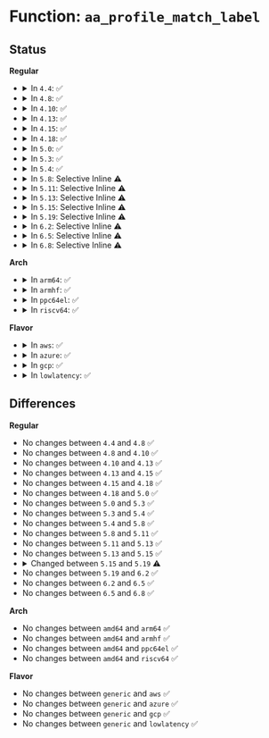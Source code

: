 # Function: <code>aa_profile_match_label</code>

## Status
<b>Regular</b>
<ul>
<li>
<details>
<summary>In <code>4.4</code>: ✅</summary>

```c
void aa_profile_match_label(struct aa_profile *profile, struct aa_label *label, int type, u32 request, struct aa_perms *perms);
```

**Collision:** Unique Global

**Inline:** No

**Transformation:** False

**Instances:**

```
In security/apparmor/lib.c (ffffffff81378bc0)
Location: security/apparmor/lib.c:401
Inline: False
Direct callers:
  - security/apparmor/ipc.c:profile_ptrace_perm
  - security/apparmor/lib.c:aa_profile_label_perm
```
**Symbols:**

```
ffffffff81378bc0-ffffffff81378c0f: aa_profile_match_label (STB_GLOBAL)
```
</details>
</li>
<li>
<details>
<summary>In <code>4.8</code>: ✅</summary>

```c
void aa_profile_match_label(struct aa_profile *profile, struct aa_label *label, int type, u32 request, struct aa_perms *perms);
```

**Collision:** Unique Global

**Inline:** No

**Transformation:** False

**Instances:**

```
In security/apparmor/lib.c (ffffffff813b1930)
Location: security/apparmor/lib.c:401
Inline: False
Direct callers:
  - security/apparmor/ipc.c:profile_ptrace_perm
  - security/apparmor/lib.c:aa_profile_label_perm
```
**Symbols:**

```
ffffffff813b1930-ffffffff813b197f: aa_profile_match_label (STB_GLOBAL)
```
</details>
</li>
<li>
<details>
<summary>In <code>4.10</code>: ✅</summary>

```c
void aa_profile_match_label(struct aa_profile *profile, struct aa_label *label, int type, u32 request, struct aa_perms *perms);
```

**Collision:** Unique Global

**Inline:** No

**Transformation:** False

**Instances:**

```
In security/apparmor/lib.c (ffffffff813c8af0)
Location: security/apparmor/lib.c:401
Inline: False
Direct callers:
  - security/apparmor/ipc.c:profile_ptrace_perm
  - security/apparmor/lib.c:aa_profile_label_perm
```
**Symbols:**

```
ffffffff813c8af0-ffffffff813c8b3f: aa_profile_match_label (STB_GLOBAL)
```
</details>
</li>
<li>
<details>
<summary>In <code>4.13</code>: ✅</summary>

```c
void aa_profile_match_label(struct aa_profile *profile, struct aa_label *label, int type, u32 request, struct aa_perms *perms);
```

**Collision:** Unique Global

**Inline:** No

**Transformation:** False

**Instances:**

```
In security/apparmor/lib.c (ffffffff813de290)
Location: security/apparmor/lib.c:377
Inline: False
Direct callers:
  - security/apparmor/ipc.c:profile_ptrace_perm
  - security/apparmor/lib.c:aa_profile_label_perm
```
**Symbols:**

```
ffffffff813de290-ffffffff813de2df: aa_profile_match_label (STB_GLOBAL)
```
</details>
</li>
<li>
<details>
<summary>In <code>4.15</code>: ✅</summary>

```c
void aa_profile_match_label(struct aa_profile *profile, struct aa_label *label, int type, u32 request, struct aa_perms *perms);
```

**Collision:** Unique Global

**Inline:** No

**Transformation:** False

**Instances:**

```
In security/apparmor/lib.c (ffffffff81404c20)
Location: security/apparmor/lib.c:374
Inline: False
Direct callers:
  - security/apparmor/ipc.c:profile_ptrace_perm
  - security/apparmor/lib.c:aa_profile_label_perm
```
**Symbols:**

```
ffffffff81404c20-ffffffff81404c6f: aa_profile_match_label (STB_GLOBAL)
```
</details>
</li>
<li>
<details>
<summary>In <code>4.18</code>: ✅</summary>

```c
void aa_profile_match_label(struct aa_profile *profile, struct aa_label *label, int type, u32 request, struct aa_perms *perms);
```

**Collision:** Unique Global

**Inline:** No

**Transformation:** False

**Instances:**

```
In security/apparmor/lib.c (ffffffff81435ce0)
Location: security/apparmor/lib.c:374
Inline: False
Direct callers:
  - security/apparmor/ipc.c:profile_ptrace_perm
  - security/apparmor/lib.c:aa_profile_label_perm
```
**Symbols:**

```
ffffffff81435ce0-ffffffff81435d2f: aa_profile_match_label (STB_GLOBAL)
```
</details>
</li>
<li>
<details>
<summary>In <code>5.0</code>: ✅</summary>

```c
void aa_profile_match_label(struct aa_profile *profile, struct aa_label *label, int type, u32 request, struct aa_perms *perms);
```

**Collision:** Unique Global

**Inline:** No

**Transformation:** False

**Instances:**

```
In security/apparmor/lib.c (ffffffff81452900)
Location: security/apparmor/lib.c:385
Inline: False
Direct callers:
  - security/apparmor/ipc.c:profile_ptrace_perm
  - security/apparmor/lib.c:aa_profile_label_perm
```
**Symbols:**

```
ffffffff81452900-ffffffff8145294f: aa_profile_match_label (STB_GLOBAL)
```
</details>
</li>
<li>
<details>
<summary>In <code>5.3</code>: ✅</summary>

```c
void aa_profile_match_label(struct aa_profile *profile, struct aa_label *label, int type, u32 request, struct aa_perms *perms);
```

**Collision:** Unique Global

**Inline:** No

**Transformation:** False

**Instances:**

```
In security/apparmor/lib.c (ffffffff814802c0)
Location: security/apparmor/lib.c:381
Inline: False
Direct callers:
  - security/apparmor/ipc.c:profile_ptrace_perm
  - security/apparmor/lib.c:aa_profile_label_perm
```
**Symbols:**

```
ffffffff814802c0-ffffffff8148030e: aa_profile_match_label (STB_GLOBAL)
```
</details>
</li>
<li>
<details>
<summary>In <code>5.4</code>: ✅</summary>

```c
void aa_profile_match_label(struct aa_profile *profile, struct aa_label *label, int type, u32 request, struct aa_perms *perms);
```

**Collision:** Unique Global

**Inline:** No

**Transformation:** False

**Instances:**

```
In security/apparmor/lib.c (ffffffff81499fc0)
Location: security/apparmor/lib.c:381
Inline: False
Direct callers:
  - security/apparmor/ipc.c:profile_ptrace_perm
  - security/apparmor/lib.c:aa_profile_label_perm
```
**Symbols:**

```
ffffffff81499fc0-ffffffff8149a00e: aa_profile_match_label (STB_GLOBAL)
```
</details>
</li>
<li>
<details>
<summary>In <code>5.8</code>: Selective Inline ⚠️</summary>

```c
void aa_profile_match_label(struct aa_profile *profile, struct aa_label *label, int type, u32 request, struct aa_perms *perms);
```

**Collision:** Unique Global

**Inline:** Selective

**Transformation:** False

**Instances:**

```
In security/apparmor/lib.c (ffffffff814f28c8)
Location: security/apparmor/lib.c:381
Inline: True
Inline callers:
  - security/apparmor/lib.c:aa_profile_label_perm
Direct callers:
  - security/apparmor/ipc.c:profile_ptrace_perm
```
**Symbols:**

```
ffffffff814f2720-ffffffff814f276e: aa_profile_match_label (STB_GLOBAL)
```
</details>
</li>
<li>
<details>
<summary>In <code>5.11</code>: Selective Inline ⚠️</summary>

```c
void aa_profile_match_label(struct aa_profile *profile, struct aa_label *label, int type, u32 request, struct aa_perms *perms);
```

**Collision:** Unique Global

**Inline:** Selective

**Transformation:** False

**Instances:**

```
In security/apparmor/lib.c (ffffffff8150fac8)
Location: security/apparmor/lib.c:381
Inline: True
Inline callers:
  - security/apparmor/lib.c:aa_profile_label_perm
Direct callers:
  - security/apparmor/ipc.c:profile_ptrace_perm
```
**Symbols:**

```
ffffffff8150f920-ffffffff8150f96e: aa_profile_match_label (STB_GLOBAL)
```
</details>
</li>
<li>
<details>
<summary>In <code>5.13</code>: Selective Inline ⚠️</summary>

```c
void aa_profile_match_label(struct aa_profile *profile, struct aa_label *label, int type, u32 request, struct aa_perms *perms);
```

**Collision:** Unique Global

**Inline:** Selective

**Transformation:** False

**Instances:**

```
In security/apparmor/lib.c (ffffffff815164a8)
Location: security/apparmor/lib.c:381
Inline: True
Inline callers:
  - security/apparmor/lib.c:aa_profile_label_perm
Direct callers:
  - security/apparmor/ipc.c:profile_ptrace_perm
```
**Symbols:**

```
ffffffff81516300-ffffffff8151634e: aa_profile_match_label (STB_GLOBAL)
```
</details>
</li>
<li>
<details>
<summary>In <code>5.15</code>: Selective Inline ⚠️</summary>

```c
void aa_profile_match_label(struct aa_profile *profile, struct aa_label *label, int type, u32 request, struct aa_perms *perms);
```

**Collision:** Unique Global

**Inline:** Selective

**Transformation:** False

**Instances:**

```
In security/apparmor/lib.c (ffffffff815744a8)
Location: security/apparmor/lib.c:381
Inline: True
Inline callers:
  - security/apparmor/lib.c:aa_profile_label_perm
Direct callers:
  - security/apparmor/ipc.c:profile_ptrace_perm
```
**Symbols:**

```
ffffffff81574300-ffffffff8157434e: aa_profile_match_label (STB_GLOBAL)
```
</details>
</li>
<li>
<details>
<summary>In <code>5.19</code>: Selective Inline ⚠️</summary>

```c
void aa_profile_match_label(struct aa_profile *profile, struct aa_ruleset *rules, struct aa_label *label, int type, u32 request, struct aa_perms *perms);
```

**Collision:** Unique Global

**Inline:** Selective

**Transformation:** False

**Instances:**

```
In security/apparmor/lib.c (ffffffff81611d32)
Location: security/apparmor/lib.c:344
Inline: True
Inline callers:
  - security/apparmor/lib.c:aa_profile_label_perm
Direct callers:
  - security/apparmor/task.c:profile_ptrace_perm
```
**Symbols:**

```
ffffffff81611b20-ffffffff81611b8f: aa_profile_match_label (STB_GLOBAL)
```
</details>
</li>
<li>
<details>
<summary>In <code>6.2</code>: Selective Inline ⚠️</summary>

```c
void aa_profile_match_label(struct aa_profile *profile, struct aa_ruleset *rules, struct aa_label *label, int type, u32 request, struct aa_perms *perms);
```

**Collision:** Unique Global

**Inline:** Selective

**Transformation:** False

**Instances:**

```
In security/apparmor/lib.c (ffffffff816c4a32)
Location: security/apparmor/lib.c:437
Inline: True
Inline callers:
  - security/apparmor/lib.c:aa_profile_label_perm
Direct callers:
  - security/apparmor/task.c:profile_ptrace_perm
```
**Symbols:**

```
ffffffff816c4830-ffffffff816c489f: aa_profile_match_label (STB_GLOBAL)
```
</details>
</li>
<li>
<details>
<summary>In <code>6.5</code>: Selective Inline ⚠️</summary>

```c
void aa_profile_match_label(struct aa_profile *profile, struct aa_ruleset *rules, struct aa_label *label, int type, u32 request, struct aa_perms *perms);
```

**Collision:** Unique Global

**Inline:** Selective

**Transformation:** False

**Instances:**

```
In security/apparmor/lib.c (ffffffff816fd5fb)
Location: security/apparmor/lib.c:437
Inline: True
Inline callers:
  - security/apparmor/lib.c:aa_profile_label_perm
Direct callers:
  - security/apparmor/task.c:profile_ptrace_perm
```
**Symbols:**

```
ffffffff816fd400-ffffffff816fd470: aa_profile_match_label (STB_GLOBAL)
```
</details>
</li>
<li>
<details>
<summary>In <code>6.8</code>: Selective Inline ⚠️</summary>

```c
void aa_profile_match_label(struct aa_profile *profile, struct aa_ruleset *rules, struct aa_label *label, int type, u32 request, struct aa_perms *perms);
```

**Collision:** Unique Global

**Inline:** Selective

**Transformation:** False

**Instances:**

```
In security/apparmor/lib.c (ffffffff8173ab5b)
Location: security/apparmor/lib.c:438
Inline: True
Inline callers:
  - security/apparmor/lib.c:aa_profile_label_perm
Direct callers:
  - security/apparmor/task.c:profile_ptrace_perm
```
**Symbols:**

```
ffffffff8173a960-ffffffff8173a9d0: aa_profile_match_label (STB_GLOBAL)
```
</details>
</li>
</ul>
<b>Arch</b>
<ul>
<li>
<details>
<summary>In <code>arm64</code>: ✅</summary>

```c
void aa_profile_match_label(struct aa_profile *profile, struct aa_label *label, int type, u32 request, struct aa_perms *perms);
```

**Collision:** Unique Global

**Inline:** No

**Transformation:** False

**Instances:**

```
In security/apparmor/lib.c (ffff80001058ffb0)
Location: security/apparmor/lib.c:381
Inline: False
Direct callers:
  - security/apparmor/ipc.c:profile_ptrace_perm
  - security/apparmor/lib.c:aa_profile_label_perm
```
**Symbols:**

```
ffff80001058ffb0-ffff800010590020: aa_profile_match_label (STB_GLOBAL)
```
</details>
</li>
<li>
<details>
<summary>In <code>armhf</code>: ✅</summary>

```c
void aa_profile_match_label(struct aa_profile *profile, struct aa_label *label, int type, u32 request, struct aa_perms *perms);
```

**Collision:** Unique Global

**Inline:** No

**Transformation:** False

**Instances:**

```
In security/apparmor/lib.c (c0740d60)
Location: security/apparmor/lib.c:381
Inline: False
Direct callers:
  - security/apparmor/ipc.c:profile_ptrace_perm
  - security/apparmor/lib.c:aa_profile_label_perm
```
**Symbols:**

```
c0740d60-c0740db8: aa_profile_match_label (STB_GLOBAL)
```
</details>
</li>
<li>
<details>
<summary>In <code>ppc64el</code>: ✅</summary>

```c
void aa_profile_match_label(struct aa_profile *profile, struct aa_label *label, int type, u32 request, struct aa_perms *perms);
```

**Collision:** Unique Global

**Inline:** No

**Transformation:** False

**Instances:**

```
In security/apparmor/lib.c (c000000000703430)
Location: security/apparmor/lib.c:381
Inline: False
Direct callers:
  - security/apparmor/ipc.c:profile_ptrace_perm
  - security/apparmor/lib.c:aa_profile_label_perm
```
**Symbols:**

```
c000000000703430-c0000000007034b8: aa_profile_match_label (STB_GLOBAL)
```
</details>
</li>
<li>
<details>
<summary>In <code>riscv64</code>: ✅</summary>

```c
void aa_profile_match_label(struct aa_profile *profile, struct aa_label *label, int type, u32 request, struct aa_perms *perms);
```

**Collision:** Unique Global

**Inline:** No

**Transformation:** False

**Instances:**

```
In security/apparmor/lib.c (ffffffe0003ddb3c)
Location: security/apparmor/lib.c:381
Inline: False
Direct callers:
  - security/apparmor/ipc.c:profile_ptrace_perm
  - security/apparmor/lib.c:aa_profile_label_perm
```
**Symbols:**

```
ffffffe0003ddb3c-ffffffe0003ddb9c: aa_profile_match_label (STB_GLOBAL)
```
</details>
</li>
</ul>
<b>Flavor</b>
<ul>
<li>
<details>
<summary>In <code>aws</code>: ✅</summary>

```c
void aa_profile_match_label(struct aa_profile *profile, struct aa_label *label, int type, u32 request, struct aa_perms *perms);
```

**Collision:** Unique Global

**Inline:** No

**Transformation:** False

**Instances:**

```
In security/apparmor/lib.c (ffffffff814925a0)
Location: security/apparmor/lib.c:381
Inline: False
Direct callers:
  - security/apparmor/ipc.c:profile_ptrace_perm
  - security/apparmor/lib.c:aa_profile_label_perm
```
**Symbols:**

```
ffffffff814925a0-ffffffff814925ee: aa_profile_match_label (STB_GLOBAL)
```
</details>
</li>
<li>
<details>
<summary>In <code>azure</code>: ✅</summary>

```c
void aa_profile_match_label(struct aa_profile *profile, struct aa_label *label, int type, u32 request, struct aa_perms *perms);
```

**Collision:** Unique Global

**Inline:** No

**Transformation:** False

**Instances:**

```
In security/apparmor/lib.c (ffffffff81482fc0)
Location: security/apparmor/lib.c:381
Inline: False
Direct callers:
  - security/apparmor/ipc.c:profile_ptrace_perm
  - security/apparmor/lib.c:aa_profile_label_perm
```
**Symbols:**

```
ffffffff81482fc0-ffffffff8148300e: aa_profile_match_label (STB_GLOBAL)
```
</details>
</li>
<li>
<details>
<summary>In <code>gcp</code>: ✅</summary>

```c
void aa_profile_match_label(struct aa_profile *profile, struct aa_label *label, int type, u32 request, struct aa_perms *perms);
```

**Collision:** Unique Global

**Inline:** No

**Transformation:** False

**Instances:**

```
In security/apparmor/lib.c (ffffffff8148e640)
Location: security/apparmor/lib.c:381
Inline: False
Direct callers:
  - security/apparmor/ipc.c:profile_ptrace_perm
  - security/apparmor/lib.c:aa_profile_label_perm
```
**Symbols:**

```
ffffffff8148e640-ffffffff8148e68e: aa_profile_match_label (STB_GLOBAL)
```
</details>
</li>
<li>
<details>
<summary>In <code>lowlatency</code>: ✅</summary>

```c
void aa_profile_match_label(struct aa_profile *profile, struct aa_label *label, int type, u32 request, struct aa_perms *perms);
```

**Collision:** Unique Global

**Inline:** No

**Transformation:** False

**Instances:**

```
In security/apparmor/lib.c (ffffffff814a6550)
Location: security/apparmor/lib.c:381
Inline: False
Direct callers:
  - security/apparmor/ipc.c:profile_ptrace_perm
  - security/apparmor/lib.c:aa_profile_label_perm
```
**Symbols:**

```
ffffffff814a6550-ffffffff814a659e: aa_profile_match_label (STB_GLOBAL)
```
</details>
</li>
</ul>

## Differences
<b>Regular</b>
<ul>
<li>
No changes between <code>4.4</code> and <code>4.8</code> ✅
</li>
<li>
No changes between <code>4.8</code> and <code>4.10</code> ✅
</li>
<li>
No changes between <code>4.10</code> and <code>4.13</code> ✅
</li>
<li>
No changes between <code>4.13</code> and <code>4.15</code> ✅
</li>
<li>
No changes between <code>4.15</code> and <code>4.18</code> ✅
</li>
<li>
No changes between <code>4.18</code> and <code>5.0</code> ✅
</li>
<li>
No changes between <code>5.0</code> and <code>5.3</code> ✅
</li>
<li>
No changes between <code>5.3</code> and <code>5.4</code> ✅
</li>
<li>
No changes between <code>5.4</code> and <code>5.8</code> ✅
</li>
<li>
No changes between <code>5.8</code> and <code>5.11</code> ✅
</li>
<li>
No changes between <code>5.11</code> and <code>5.13</code> ✅
</li>
<li>
No changes between <code>5.13</code> and <code>5.15</code> ✅
</li>
<li>
<details>
<summary>Changed between <code>5.15</code> and <code>5.19</code> ⚠️</summary>
<ul>
<li>
<b>Param added. </b>
<code>struct aa_ruleset *rules</code>
</li>
<li>
<b>Param reordered. </b>
<code>profile, label, type, request, perms</code> ➡️ <code>profile, rules, label, type, request, perms</code>
</li>
</ul>
</details>
</li>
<li>
No changes between <code>5.19</code> and <code>6.2</code> ✅
</li>
<li>
No changes between <code>6.2</code> and <code>6.5</code> ✅
</li>
<li>
No changes between <code>6.5</code> and <code>6.8</code> ✅
</li>
</ul>
<b>Arch</b>
<ul>
<li>
No changes between <code>amd64</code> and <code>arm64</code> ✅
</li>
<li>
No changes between <code>amd64</code> and <code>armhf</code> ✅
</li>
<li>
No changes between <code>amd64</code> and <code>ppc64el</code> ✅
</li>
<li>
No changes between <code>amd64</code> and <code>riscv64</code> ✅
</li>
</ul>
<b>Flavor</b>
<ul>
<li>
No changes between <code>generic</code> and <code>aws</code> ✅
</li>
<li>
No changes between <code>generic</code> and <code>azure</code> ✅
</li>
<li>
No changes between <code>generic</code> and <code>gcp</code> ✅
</li>
<li>
No changes between <code>generic</code> and <code>lowlatency</code> ✅
</li>
</ul>
